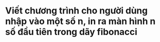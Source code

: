 # Viết chương trình cho người dùng nhập vào một số n, in ra màn hình n số đầu tiên trong dãy fibonacci
